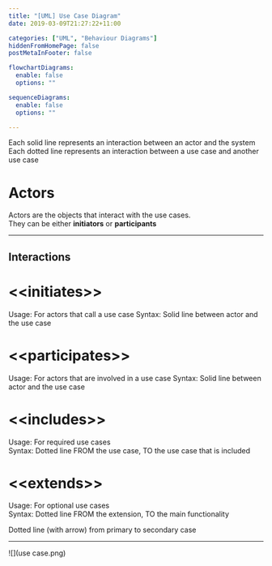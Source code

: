 ```yaml
---
title: "[UML] Use Case Diagram"
date: 2019-03-09T21:27:22+11:00

categories: ["UML", "Behaviour Diagrams"]
hiddenFromHomePage: false
postMetaInFooter: false

flowchartDiagrams:
  enable: false
  options: ""

sequenceDiagrams: 
  enable: false
  options: ""

---
```


Each solid line represents an interaction between an actor and the system  
Each dotted line represents an interaction between a use case and another use case

# Actors
Actors are the objects that interact with the use cases.  
They can be either **initiators** or **participants**

--- 

## Interactions
# \<\<initiates>>
Usage: For actors that call a use case
Syntax: Solid line between actor and the use case

# \<\<participates>>
Usage: For actors that are involved in a use case
Syntax: Solid line between actor and the use case

# \<\<includes>>
Usage: For required use cases  
Syntax: Dotted line FROM the use case, TO the use case that is included

# \<\<extends>>
Usage: For optional use cases  
Syntax: Dotted line FROM the extension, TO the main functionality

Dotted line (with arrow) from primary to secondary case 

---

![](use case.png)

